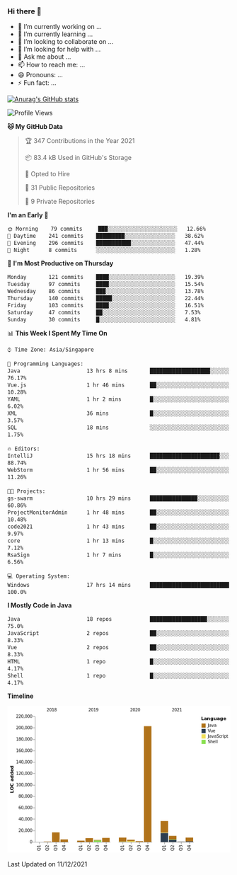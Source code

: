 ### Hi there 👋

- 🔭 I’m currently working on ...
- 🌱 I’m currently learning ...
- 👯 I’m looking to collaborate on ...
- 🤔 I’m looking for help with ...
- 💬 Ask me about ...
- 📫 How to reach me: ...
- 😄 Pronouns: ...
- ⚡ Fun fact: ...

[![Anurag's GitHub stats](https://github-readme-stats.vercel.app/api?username=xiumu2017&show_icons=true&theme=radical)](https://github.com/anuraghazra/github-readme-stats)

<!--
**xiumu2017/xiumu2017** is a ✨ _special_ ✨ repository because its `README.md` (this file) appears on your GitHub profile.

Here are some ideas to get you started:

- 🔭 I’m currently working on ...
- 🌱 I’m currently learning ...
- 👯 I’m looking to collaborate on ...
- 🤔 I’m looking for help with ...
- 💬 Ask me about ...
- 📫 How to reach me: ...
- 😄 Pronouns: ...
- ⚡ Fun fact: ...
-->

<!--START_SECTION:waka-->
![Profile Views](http://img.shields.io/badge/Profile%20Views-29-blue)

**🐱 My GitHub Data** 

> 🏆 347 Contributions in the Year 2021
 > 
> 📦 83.4 kB Used in GitHub's Storage 
 > 
> 💼 Opted to Hire
 > 
> 📜 31 Public Repositories 
 > 
> 🔑 9 Private Repositories  
 > 
**I'm an Early 🐤** 

```text
🌞 Morning    79 commits     ███░░░░░░░░░░░░░░░░░░░░░░   12.66% 
🌆 Daytime    241 commits    █████████░░░░░░░░░░░░░░░░   38.62% 
🌃 Evening    296 commits    ███████████░░░░░░░░░░░░░░   47.44% 
🌙 Night      8 commits      ░░░░░░░░░░░░░░░░░░░░░░░░░   1.28%

```
📅 **I'm Most Productive on Thursday** 

```text
Monday       121 commits    ████░░░░░░░░░░░░░░░░░░░░░   19.39% 
Tuesday      97 commits     ████░░░░░░░░░░░░░░░░░░░░░   15.54% 
Wednesday    86 commits     ███░░░░░░░░░░░░░░░░░░░░░░   13.78% 
Thursday     140 commits    █████░░░░░░░░░░░░░░░░░░░░   22.44% 
Friday       103 commits    ████░░░░░░░░░░░░░░░░░░░░░   16.51% 
Saturday     47 commits     ██░░░░░░░░░░░░░░░░░░░░░░░   7.53% 
Sunday       30 commits     █░░░░░░░░░░░░░░░░░░░░░░░░   4.81%

```


📊 **This Week I Spent My Time On** 

```text
⌚︎ Time Zone: Asia/Singapore

💬 Programming Languages: 
Java                     13 hrs 8 mins       ███████████████████░░░░░░   76.17% 
Vue.js                   1 hr 46 mins        ██░░░░░░░░░░░░░░░░░░░░░░░   10.28% 
YAML                     1 hr 2 mins         █░░░░░░░░░░░░░░░░░░░░░░░░   6.02% 
XML                      36 mins             █░░░░░░░░░░░░░░░░░░░░░░░░   3.57% 
SQL                      18 mins             ░░░░░░░░░░░░░░░░░░░░░░░░░   1.75%

🔥 Editors: 
IntelliJ                 15 hrs 18 mins      ██████████████████████░░░   88.74% 
WebStorm                 1 hr 56 mins        ██░░░░░░░░░░░░░░░░░░░░░░░   11.26%

🐱‍💻 Projects: 
gs-swarm                 10 hrs 29 mins      ███████████████░░░░░░░░░░   60.86% 
ProjectMonitorAdmin      1 hr 48 mins        ██░░░░░░░░░░░░░░░░░░░░░░░   10.48% 
code2021                 1 hr 43 mins        ██░░░░░░░░░░░░░░░░░░░░░░░   9.97% 
core                     1 hr 13 mins        █░░░░░░░░░░░░░░░░░░░░░░░░   7.12% 
RsaSign                  1 hr 7 mins         █░░░░░░░░░░░░░░░░░░░░░░░░   6.56%

💻 Operating System: 
Windows                  17 hrs 14 mins      █████████████████████████   100.0%

```

**I Mostly Code in Java** 

```text
Java                     18 repos            ██████████████████░░░░░░░   75.0% 
JavaScript               2 repos             ██░░░░░░░░░░░░░░░░░░░░░░░   8.33% 
Vue                      2 repos             ██░░░░░░░░░░░░░░░░░░░░░░░   8.33% 
HTML                     1 repo              █░░░░░░░░░░░░░░░░░░░░░░░░   4.17% 
Shell                    1 repo              █░░░░░░░░░░░░░░░░░░░░░░░░   4.17%

```


**Timeline**

![Chart not found](https://raw.githubusercontent.com/xiumu2017/xiumu2017/main/charts/bar_graph.png) 


 Last Updated on 11/12/2021
<!--END_SECTION:waka-->
